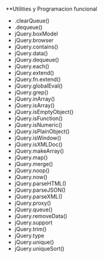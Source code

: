 **Utilities y Programacion funcional

* .clearQueue()
* .dequeue()
* jQuery.boxModel
* jQuery.browser
* jQuery.contains()
* jQuery.data()
* jQuery.dequeue()
* jQuery.each()
* jQuery.extend()
* jQuery.fn.extend()
* jQuery.globalEval()
* jQuery.grep()
* jQuery.inArray()
* jQuery.isArray()
* jQuery.isEmptyObject()
* jQuery.isFunction()
* jQuery.isNumeric()
* jQuery.isPlainObject()
* jQuery.isWindow()
* jQuery.isXMLDoc()
* jQuery.makeArray()
* jQuery.map()
* jQuery.merge()
* jQuery.noop()
* jQuery.now()
* jQuery.parseHTML()
* jQuery.parseJSON()
* jQuery.parseXML()
* jQuery.proxy()
* jQuery.queue()
* jQuery.removeData()
* jQuery.support
* jQuery.trim()
* jQuery.type
* jQuery.unique()
* jQuery.uniqueSort()
